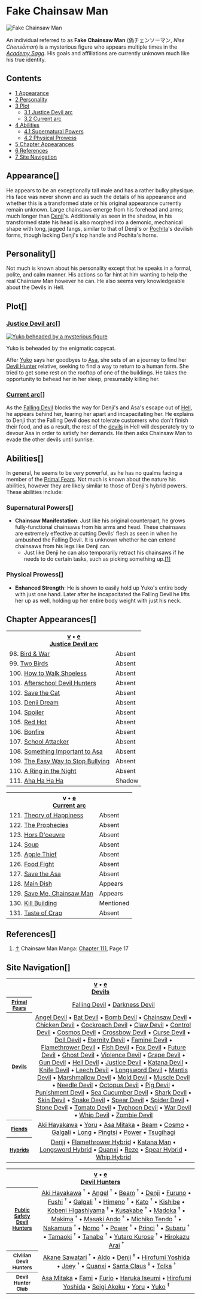 # Fake Chainsaw Man

![Fake Chainsaw Man](https://static.wikia.nocookie.net/chainsaw-man/images/4/4b/Chainsaw_Man_Doppelganger_holds_off_Falling_Devil.png)

An individual referred to as **Fake Chainsaw Man** (偽チェンソーマン, _Nise Chensōman_) is a mysterious figure who appears multiple times in the _[Academy Saga](/wiki/Academy_Saga "Academy Saga")_. His goals and affiliations are currently unknown much like his true identity.

## Contents

-   [1 Appearance](#Appearance)
-   [2 Personality](#Personality)
-   [3 Plot](#Plot)
    -   [3.1 Justice Devil arc](#Justice_Devil_arc)
    -   [3.2 Current arc](#Current_arc)
-   [4 Abilities](#Abilities)
    -   [4.1 Supernatural Powers](#Supernatural_Powers)
    -   [4.2 Physical Prowess](#Physical_Prowess)
-   [5 Chapter Appearances](#Chapter_Appearances)
-   [6 References](#References)
-   [7 Site Navigation](#Site_Navigation)

## Appearance\[[](https://auth.fandom.com/signin?redirect=https%3A%2F%2Fchainsaw-man.fandom.com%2Fwiki%2FFake_Chainsaw_Man%3Fveaction%3Dedit%26section%3D1&uselang=en "Sign in to edit")\]

He appears to be an exceptionally tall male and has a rather bulky physique. His face was never shown and as such the details of his appearance and whether this is a transformed state or his original appearance currently remain unknown. Large chainsaws emerge from his forehead and arms; much longer than [Denji](/wiki/Denji "Denji")'s. Additionally as seen in the shadow, in his transformed state his head is also morphed into a demonic, mechanical shape with long, jagged fangs, similar to that of Denji's or [Pochita](/wiki/Pochita "Pochita")'s devilish forms, though lacking Denji's top handle and Pochita's horns.

## Personality\[[](https://auth.fandom.com/signin?redirect=https%3A%2F%2Fchainsaw-man.fandom.com%2Fwiki%2FFake_Chainsaw_Man%3Fveaction%3Dedit%26section%3D2&uselang=en "Sign in to edit")\]

Not much is known about his personality except that he speaks in a formal, polite, and calm manner. His actions so far hint at him wanting to help the real Chainsaw Man however he can. He also seems very knowledgeable about the Devils in Hell.

## Plot\[[](https://auth.fandom.com/signin?redirect=https%3A%2F%2Fchainsaw-man.fandom.com%2Fwiki%2FFake_Chainsaw_Man%3Fveaction%3Dedit%26section%3D3&uselang=en "Sign in to edit")\]

### [Justice Devil arc](/wiki/Justice_Devil_arc "Justice Devil arc")\[[](https://auth.fandom.com/signin?redirect=https%3A%2F%2Fchainsaw-man.fandom.com%2Fwiki%2FFake_Chainsaw_Man%3Fveaction%3Dedit%26section%3D4&uselang=en "Sign in to edit")\]

[![Yuko beheaded by a mysterious figure](https://static.wikia.nocookie.net/chainsaw-man/images/9/9b/Yuko_beheaded_by_a_mysterious_figure.png/revision/latest/scale-to-width-down/171?cb=20230509165958)](https://static.wikia.nocookie.net/chainsaw-man/images/9/9b/Yuko_beheaded_by_a_mysterious_figure.png/revision/latest?cb=20230509165958)

[](/wiki/File:Yuko_beheaded_by_a_mysterious_figure.png)

Yuko is beheaded by the enigmatic copycat.

After [Yuko](/wiki/Yuko "Yuko") says her goodbyes to [Asa](/wiki/Asa_Mitaka "Asa Mitaka"), she sets of an a journey to find her [Devil Hunter](/wiki/Devil_Hunter "Devil Hunter") relative, seeking to find a way to return to a human form. She tried to get some rest on the rooftop of one of the buildings. He takes the opportunity to behead her in her sleep, presumably killing her.

### [Current arc](/wiki/Current_arc "Current arc")\[[](https://auth.fandom.com/signin?redirect=https%3A%2F%2Fchainsaw-man.fandom.com%2Fwiki%2FFake_Chainsaw_Man%3Fveaction%3Dedit%26section%3D5&uselang=en "Sign in to edit")\]

As the [Falling Devil](/wiki/Falling_Devil "Falling Devil") blocks the way for Denji's and Asa's escape out of [Hell](/wiki/Hell "Hell"), he appears behind her, tearing her apart and incapacitating her. He explains to Denji that the Falling Devil does not tolerate customers who don't finish their food, and as a result, the rest of the [devils](/wiki/Devil "Devil") in Hell will desperately try to devour Asa in order to satisfy her demands. He then asks Chainsaw Man to evade the other devils until sunrise.

## Abilities\[[](https://auth.fandom.com/signin?redirect=https%3A%2F%2Fchainsaw-man.fandom.com%2Fwiki%2FFake_Chainsaw_Man%3Fveaction%3Dedit%26section%3D6&uselang=en "Sign in to edit")\]

In general, he seems to be very powerful, as he has no qualms facing a member of the [Primal Fears](/wiki/Devil#Primal_Devils "Devil"). Not much is known about the nature his abilities, however they are likely similar to those of Denji's hybrid powers. These abilities include:

### Supernatural Powers\[[](https://auth.fandom.com/signin?redirect=https%3A%2F%2Fchainsaw-man.fandom.com%2Fwiki%2FFake_Chainsaw_Man%3Fveaction%3Dedit%26section%3D7&uselang=en "Sign in to edit")\]

-   **Chainsaw Manifestation**: Just like his original counterpart, he grows fully-functional chainsaws from his arms and head. These chainsaws are extremely effective at cutting Devils' flesh as seen in when he ambushed the Falling Devil. It is unknown whether he can extend chainsaws from his legs like Denji can.
    -   Just like Denji he can also temporarily retract his chainsaws if he needs to do certain tasks, such as picking something up.[\[1\]](#cite_note-Ch111Pg17-1)

### Physical Prowess\[[](https://auth.fandom.com/signin?redirect=https%3A%2F%2Fchainsaw-man.fandom.com%2Fwiki%2FFake_Chainsaw_Man%3Fveaction%3Dedit%26section%3D8&uselang=en "Sign in to edit")\]

-   **Enhanced Strength**: He is shown to easily hold up Yuko's entire body with just one hand. Later after he incapacitated the Falling Devil he lifts her up as well, holding up her entire body weight with just his neck.

## Chapter Appearances\[[](https://auth.fandom.com/signin?redirect=https%3A%2F%2Fchainsaw-man.fandom.com%2Fwiki%2FFake_Chainsaw_Man%3Fveaction%3Dedit%26section%3D9&uselang=en "Sign in to edit")\]

<table><tbody><tr><th colspan="2"><span><a href="/wiki/Template:Appearance/Justice_Devil_Arc" title="Template:Appearance/Justice Devil Arc"><span title="View this template">v</span></a>&nbsp;<span>•</span>&nbsp;<a target="_blank" rel="noreferrer noopener" href="https://chainsaw-man.fandom.com/wiki/Template:Appearance/Justice_Devil_Arc?action=edit"><span title="You can edit this template. Please use the preview button before saving.">e</span></a></span><center><a href="/wiki/Justice_Devil_arc" title="Justice Devil arc"><span>Justice Devil arc</span></a></center></th></tr><tr><td>98. <a href="/wiki/Chapter_98" title="Chapter 98">Bird &amp; War</a></td><td><span>Absent</span></td></tr><tr><td>99. <a href="/wiki/Chapter_99" title="Chapter 99">Two Birds</a></td><td><span>Absent</span></td></tr><tr><td>100. <a href="/wiki/Chapter_100" title="Chapter 100">How to Walk Shoeless</a></td><td><span>Absent</span></td></tr><tr><td>101. <a href="/wiki/Chapter_101" title="Chapter 101">Afterschool Devil Hunters</a></td><td><span>Absent</span></td></tr><tr><td>102. <a href="/wiki/Chapter_102" title="Chapter 102">Save the Cat</a></td><td><span>Absent</span></td></tr><tr><td>103. <a href="/wiki/Chapter_103" title="Chapter 103">Denji Dream</a></td><td><span>Absent</span></td></tr><tr><td>104. <a href="/wiki/Chapter_104" title="Chapter 104">Spoiler</a></td><td><span>Absent</span></td></tr><tr><td>105. <a href="/wiki/Chapter_105" title="Chapter 105">Red Hot</a></td><td><span>Absent</span></td></tr><tr><td>106. <a href="/wiki/Chapter_106" title="Chapter 106">Bonfire</a></td><td><span>Absent</span></td></tr><tr><td>107. <a href="/wiki/Chapter_107" title="Chapter 107">School Attacker</a></td><td><span>Absent</span></td></tr><tr><td>108. <a href="/wiki/Chapter_108" title="Chapter 108">Something Important to Asa</a></td><td><span>Absent</span></td></tr><tr><td>109. <a href="/wiki/Chapter_109" title="Chapter 109">The Easy Way to Stop Bullying</a></td><td><span>Absent</span></td></tr><tr><td>110. <a href="/wiki/Chapter_110" title="Chapter 110">A Ring in the Night</a></td><td><span>Absent</span></td></tr><tr><td>111. <a href="/wiki/Chapter_111" title="Chapter 111">Aha Ha Ha Ha</a></td><td><font><span>Shadow</span></font></td></tr></tbody></table>

<table><tbody><tr><th colspan="2"><span><span title="Template:Appearance/Current Arc (page does not exist)" data-uncrawlable-url="L3dpa2kvVGVtcGxhdGU6QXBwZWFyYW5jZS9DdXJyZW50X0FyYz9hY3Rpb249ZWRpdCZyZWRsaW5rPTE="><span title="View this template">v</span></span>&nbsp;<span>•</span>&nbsp;<a target="_blank" rel="noreferrer noopener" href="https://chainsaw-man.fandom.com/wiki/Template:Appearance/Current_Arc?action=edit"><span title="You can edit this template. Please use the preview button before saving.">e</span></a></span><center><a href="/wiki/Current_arc" title="Current arc"><span>Current arc</span></a></center></th></tr><tr><td>121. <a href="/wiki/Chapter_121" title="Chapter 121">Theory of Happiness</a></td><td><span>Absent</span></td></tr><tr><td>122. <a href="/wiki/Chapter_122" title="Chapter 122">The Prophecies</a></td><td><span>Absent</span></td></tr><tr><td>123. <a href="/wiki/Chapter_123" title="Chapter 123">Hors D'oeuvre</a></td><td><span>Absent</span></td></tr><tr><td>124. <a href="/wiki/Chapter_124" title="Chapter 124">Soup</a></td><td><span>Absent</span></td></tr><tr><td>125. <a href="/wiki/Chapter_125" title="Chapter 125">Apple Thief</a></td><td><span>Absent</span></td></tr><tr><td>126. <a href="/wiki/Chapter_126" title="Chapter 126">Food Fight</a></td><td><span>Absent</span></td></tr><tr><td>127. <a href="/wiki/Chapter_127" title="Chapter 127">Save the Asa</a></td><td><span>Absent</span></td></tr><tr><td>128. <a href="/wiki/Chapter_128" title="Chapter 128">Main Dish</a></td><td><span>Appears</span></td></tr><tr><td>129. <a href="/wiki/Chapter_129" title="Chapter 129">Save Me, Chainsaw Man</a></td><td><span>Appears</span></td></tr><tr><td>130. <a href="/wiki/Chapter_130" title="Chapter 130">Kill Building</a></td><td><span>Mentioned</span></td></tr><tr><td>131. <a href="/wiki/Chapter_131" title="Chapter 131">Taste of Crap</a></td><td><span>Absent</span></td></tr></tbody></table>

## References\[[](https://auth.fandom.com/signin?redirect=https%3A%2F%2Fchainsaw-man.fandom.com%2Fwiki%2FFake_Chainsaw_Man%3Fveaction%3Dedit%26section%3D10&uselang=en "Sign in to edit")\]

1.  [↑](#cite_ref-Ch111Pg17_1-0) Chainsaw Man Manga: [Chapter 111](/wiki/Chapter_111 "Chapter 111"), Page 17

## Site Navigation\[[](https://auth.fandom.com/signin?redirect=https%3A%2F%2Fchainsaw-man.fandom.com%2Fwiki%2FFake_Chainsaw_Man%3Fveaction%3Dedit%26section%3D11&uselang=en "Sign in to edit")\]

<table align="center" cellpadding="2" cellspacing="2"><tbody><tr><th colspan="2"><span><a href="/wiki/Template:Devils" title="Template:Devils"><span title="View this template">v</span></a>&nbsp;<span>•</span>&nbsp;<a target="_blank" rel="noreferrer noopener" href="https://chainsaw-man.fandom.com/wiki/Template:Devils?action=edit"><span title="You can edit this template. Please use the preview button before saving.">e</span></a></span><center><a href="/wiki/Devil" title="Devil"><span>Devils</span></a></center></th></tr><tr><th><small><b><a href="/wiki/Devil#Primal_Devils" title="Devil"><span>Primal Fears</span></a></b></small></th><td align="center"><a href="/wiki/Falling_Devil" title="Falling Devil">Falling Devil</a> • <a href="/wiki/Darkness_Devil" title="Darkness Devil">Darkness Devil</a></td></tr><tr><th><small><b><a href="/wiki/Devil" title="Devil"><span>Devils</span></a></b></small></th><td align="center"><a href="/wiki/Angel_Devil" title="Angel Devil">Angel Devil</a> • <a href="/wiki/Bat_Devil" title="Bat Devil">Bat Devil</a> • <a href="/wiki/Reze" title="Reze">Bomb Devil</a> • <a href="/wiki/Pochita" title="Pochita">Chainsaw Devil</a> • <a href="/wiki/Bucky" title="Bucky">Chicken Devil</a> • <a href="/wiki/Cockroach_Devil" title="Cockroach Devil">Cockroach Devil</a> • <a href="/wiki/Claw_Devil" title="Claw Devil">Claw Devil</a> • <a href="/wiki/Control_Devil" title="Control Devil">Control Devil</a> • <a href="/wiki/Cosmo" title="Cosmo">Cosmos Devil</a> • <a href="/wiki/Quanxi" title="Quanxi">Crossbow Devil</a> • <a href="/wiki/Curse_Devil" title="Curse Devil">Curse Devil</a> • <a href="/wiki/Doll_Devil" title="Doll Devil">Doll Devil</a> • <a href="/wiki/Eternity_Devil" title="Eternity Devil">Eternity Devil</a> • <a href="/wiki/Fami" title="Fami">Famine Devil</a> • <a href="/wiki/Flamethrower_Hybrid" title="Flamethrower Hybrid">Flamethrower Devil</a> • <a href="/wiki/Fish_Devil" title="Fish Devil">Fish Devil</a> • <a href="/wiki/Fox_Devil" title="Fox Devil">Fox Devil</a> • <a href="/wiki/Future_Devil" title="Future Devil">Future Devil</a> • <a href="/wiki/Ghost_Devil" title="Ghost Devil">Ghost Devil</a> • <a href="/wiki/Galgali" title="Galgali">Violence Devil</a> • <a href="/wiki/Grape_Devil" title="Grape Devil">Grape Devil</a> • <a href="/wiki/Gun_Devil" title="Gun Devil">Gun Devil</a> • <a href="/wiki/Hell_Devil" title="Hell Devil">Hell Devil</a> • <a href="/wiki/Justice_Devil" title="Justice Devil">Justice Devil</a> • <a href="/wiki/Katana_Man" title="Katana Man">Katana Devil</a> • <a href="/wiki/Knife_Devil" title="Knife Devil">Knife Devil</a> • <a href="/wiki/Leech_Devil" title="Leech Devil">Leech Devil</a> • <a href="/wiki/Longsword_Hybrid" title="Longsword Hybrid">Longsword Devil</a> • <a href="/wiki/Mantis_Devil" title="Mantis Devil">Mantis Devil</a> • <a href="/wiki/Marshmallow_Devil" title="Marshmallow Devil">Marshmallow Devil</a> • <a href="/wiki/Mold_Devil" title="Mold Devil">Mold Devil</a> • <a href="/wiki/Muscle_Devil" title="Muscle Devil">Muscle Devil</a> • <a href="/wiki/Needle_Devil" title="Needle Devil">Needle Devil</a> • <a href="/wiki/Octopus_Devil" title="Octopus Devil">Octopus Devil</a> • <a href="/wiki/Pig_Devil" title="Pig Devil">Pig Devil</a> • <a href="/wiki/Punishment_Devil" title="Punishment Devil">Punishment Devil</a> • <a href="/wiki/Sea_Cucumber_Devil" title="Sea Cucumber Devil">Sea Cucumber Devil</a> • <a href="/wiki/Beam" title="Beam">Shark Devil</a> • <a href="/wiki/Skin_Devil" title="Skin Devil">Skin Devil</a> • <a href="/wiki/Snake_Devil" title="Snake Devil">Snake Devil</a> • <a href="/wiki/Spear_Hybrid" title="Spear Hybrid">Spear Devil</a> • <a href="/wiki/Spider_Devil" title="Spider Devil">Spider Devil</a> • <a href="/wiki/Stone_Devil" title="Stone Devil">Stone Devil</a> • <a href="/wiki/Tomato_Devil" title="Tomato Devil">Tomato Devil</a> • <a href="/wiki/Typhoon_Devil" title="Typhoon Devil">Typhoon Devil</a> • <a href="/wiki/Yoru" title="Yoru">War Devil</a> • <a href="/wiki/Whip_Hybrid" title="Whip Hybrid">Whip Devil</a> • <a href="/wiki/Zombie_Devil" title="Zombie Devil">Zombie Devil</a></td></tr><tr><th><small><b><a href="/wiki/Fiend" title="Fiend"><span>Fiends</span></a></b></small></th><td align="center"><a href="/wiki/Aki_Hayakawa" title="Aki Hayakawa">Aki Hayakawa</a> • <a href="/wiki/Yoru" title="Yoru">Yoru</a> • <a href="/wiki/Asa_Mitaka" title="Asa Mitaka">Asa Mitaka</a> • <a href="/wiki/Beam" title="Beam">Beam</a> • <a href="/wiki/Cosmo" title="Cosmo">Cosmo</a> • <a href="/wiki/Galgali" title="Galgali">Galgali</a> • <a href="/wiki/Long" title="Long">Long</a> • <a href="/wiki/Pingtsi" title="Pingtsi">Pingtsi</a> • <a href="/wiki/Power" title="Power">Power</a> • <a href="/wiki/Tsugihagi" title="Tsugihagi">Tsugihagi</a></td></tr><tr><th><small><b><a href="/wiki/Hybrid" title="Hybrid"><span>Hybrids</span></a></b></small></th><td align="center"><a href="/wiki/Denji" title="Denji">Denji</a> • <a href="/wiki/Flamethrower_Hybrid" title="Flamethrower Hybrid">Flamethrower Hybrid</a> • <a href="/wiki/Katana_Man" title="Katana Man">Katana Man</a> • <a href="/wiki/Longsword_Hybrid" title="Longsword Hybrid">Longsword Hybrid</a> • <a href="/wiki/Quanxi" title="Quanxi">Quanxi</a> • <a href="/wiki/Reze" title="Reze">Reze</a> • <a href="/wiki/Spear_Hybrid" title="Spear Hybrid">Spear Hybrid</a> • <a href="/wiki/Whip_Hybrid" title="Whip Hybrid">Whip Hybrid</a></td></tr></tbody></table>

<table align="center" cellpadding="2" cellspacing="2"><tbody><tr><th colspan="2"><span><a href="/wiki/Template:Devil_Hunters" title="Template:Devil Hunters"><span title="View this template">v</span></a>&nbsp;<span>•</span>&nbsp;<a target="_blank" rel="noreferrer noopener" href="https://chainsaw-man.fandom.com/wiki/Template:Devil_Hunters?action=edit"><span title="You can edit this template. Please use the preview button before saving.">e</span></a></span><center><a href="/wiki/Devil_Hunter" title="Devil Hunter"><span>Devil Hunters</span></a></center></th></tr><tr><th><small><b><a href="/wiki/Public_Safety_Devil_Hunters" title="Public Safety Devil Hunters"><span>Public Safety Devil Hunters</span></a></b></small></th><td align="center"><a href="/wiki/Aki_Hayakawa" title="Aki Hayakawa">Aki Hayakawa</a>&nbsp;<sup title="Deceased">†</sup> • <a href="/wiki/Angel_Devil" title="Angel Devil">Angel</a>&nbsp;<sup title="Deceased">†</sup> • <a href="/wiki/Beam" title="Beam">Beam</a>&nbsp;<sup title="Deceased">†</sup> • <a href="/wiki/Denji" title="Denji">Denji</a> • <a href="/wiki/Furuno" title="Furuno">Furuno</a> • <a href="/wiki/Fushi" title="Fushi">Fushi</a>&nbsp;<sup title="Deceased">†</sup> • <a href="/wiki/Galgali" title="Galgali">Galgali</a>&nbsp;<sup title="Deceased">†</sup> • <a href="/wiki/Himeno" title="Himeno">Himeno</a>&nbsp;<sup title="Deceased">†</sup> • <a href="/wiki/Kato" title="Kato">Kato</a>&nbsp;<sup title="Deceased">†</sup> • <a href="/wiki/Kishibe" title="Kishibe">Kishibe</a> • <a href="/wiki/Kobeni_Higashiyama" title="Kobeni Higashiyama">Kobeni Higashiyama</a>&nbsp;<sup title="Former">‡</sup> • <a href="/wiki/Kusakabe" title="Kusakabe">Kusakabe</a>&nbsp;<sup title="Deceased">†</sup> • <a href="/wiki/Madoka" title="Madoka">Madoka</a>&nbsp;<sup title="Former">‡</sup> • <a href="/wiki/Makima" title="Makima">Makima</a>&nbsp;<sup title="Deceased">†</sup> • <a href="/wiki/Masaki_Ando" title="Masaki Ando">Masaki Ando</a>&nbsp;<sup title="Deceased">†</sup> • <a href="/wiki/Michiko_Tendo" title="Michiko Tendo">Michiko Tendo</a>&nbsp;<sup title="Deceased">†</sup> • <a href="/wiki/Nakamura" title="Nakamura">Nakamura</a>&nbsp;<sup title="Deceased">†</sup> • <a href="/wiki/Nomo" title="Nomo">Nomo</a>&nbsp;<sup title="Deceased">†</sup> • <a href="/wiki/Power" title="Power">Power</a>&nbsp;<sup title="Deceased">†</sup> • <a href="/wiki/Princi" title="Princi">Princi</a>&nbsp;<sup title="Deceased">†</sup> • <a href="/wiki/Subaru" title="Subaru">Subaru</a>&nbsp;<sup title="Deceased">†</sup> • <a href="/wiki/Tamaoki" title="Tamaoki">Tamaoki</a>&nbsp;<sup title="Deceased">†</sup> • <a href="/wiki/Tanabe" title="Tanabe">Tanabe</a>&nbsp;<sup title="Deceased">†</sup> • <a href="/wiki/Yutaro_Kurose" title="Yutaro Kurose">Yutaro Kurose</a>&nbsp;<sup title="Deceased">†</sup> • <a href="/wiki/Hirokazu_Arai" title="Hirokazu Arai">Hirokazu Arai</a>&nbsp;<sup title="Deceased">†</sup></td></tr><tr><th><small><b><span>Civilian Devil Hunters</span></b></small></th><td align="center"><a href="/wiki/Akane_Sawatari" title="Akane Sawatari">Akane Sawatari</a>&nbsp;<sup title="Deceased">†</sup> • <a href="/wiki/Aldo" title="Aldo">Aldo</a> • <a href="/wiki/Denji" title="Denji">Denji</a>&nbsp;<sup title="Former">‡</sup> • <a href="/wiki/Hirofumi_Yoshida" title="Hirofumi Yoshida">Hirofumi Yoshida</a> • <a href="/wiki/Joey" title="Joey">Joey</a>&nbsp;<sup title="Deceased">†</sup> • <a href="/wiki/Quanxi" title="Quanxi">Quanxi</a> • <a href="/wiki/Santa_Claus" title="Santa Claus">Santa Claus</a>&nbsp;<sup title="Former">‡</sup> • <a href="/wiki/Tolka" title="Tolka">Tolka</a>&nbsp;<sup title="Deceased">†</sup></td></tr><tr><th><small><b><span>Devil Hunter Club</span></b></small></th><td align="center"><a href="/wiki/Asa_Mitaka" title="Asa Mitaka">Asa Mitaka</a> • <a href="/wiki/Fami" title="Fami">Fami</a> • <a href="/wiki/Furio" title="Furio">Furio</a> • <a href="/wiki/Haruka_Iseumi" title="Haruka Iseumi">Haruka Iseumi</a> • <a href="/wiki/Hirofumi_Yoshida" title="Hirofumi Yoshida">Hirofumi Yoshida</a> • <a href="/wiki/Seigi_Akoku" title="Seigi Akoku">Seigi Akoku</a> • <a href="/wiki/Yoru" title="Yoru">Yoru</a> • <a href="/wiki/Yuko" title="Yuko">Yuko</a>&nbsp;<sup title="Former">‡</sup></td></tr></tbody></table>